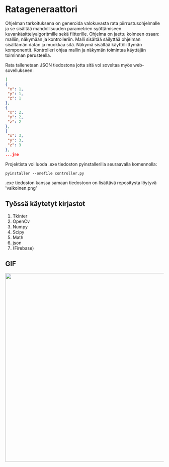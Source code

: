 # Ratageneraattori

Ohjelman tarkoituksena on generoida valokuvasta rata piirrustusohjelmalle ja se sisältää mahdollisuuden parametrien syöttämiseen kuvankäsittelyalgoritmille sekä filtterille.  Ohjelma on jaettu kolmeen osaan: malliin, näkymään ja kontrolleriin. Malli sisältää säilyttää ohjelman sisältämän datan ja muokkaa sitä. Näkymä sisältää käyttöliittymän komponentit. Kontrolleri ohjaa mallin ja näkymän toimintaa käyttäjän toiminnan perusteella. 

 Rata tallenetaan JSON tiedostona jotta sitä voi soveltaa myös web-sovellukseen:
 ```json
[
 {
  "x": 1,
  "y": 1,
  "z": 1
 },
 {
  "x": 2,
  "y": 2,
  "z": 2
 },
 {
  "x": 3,
  "y": 3,
  "z": 3
 },
 ...jne
```

 

 

Projektista voi luoda .exe tiedoston pyinstallerilla seuraavalla komennolla:
```
pyinstaller --onefile controller.py
```
.exe tiedoston kanssa samaan tiedostoon on lisättävä repositysta löytyvä 'valkoinen.png'

## Työssä käytetyt kirjastot

1. Tkinter
2. OpenCv
3. Numpy
4. Scipy
5. Math
6. json
7. (Firebase)



## GIF
<img src="https://github.com/svhein/gif/blob/main/lentsikka2.gif" height="600" width="800" />
